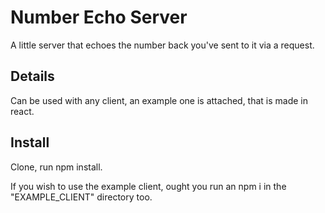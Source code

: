 # Number Echo Server

A little server that echoes the number back you've sent to it via a request.

## Details

Can be used with any client, an example one is attached, that is made in react.

## Install
Clone, run npm install.

If you wish to use the example client, ought you run an npm i 
in the "EXAMPLE_CLIENT" directory too.
